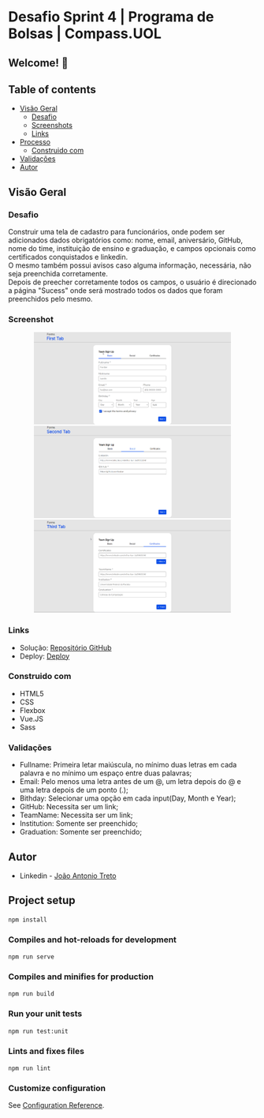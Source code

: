 # Desafio Sprint 4 | Programa de Bolsas | Compass.UOL

## Welcome! 👋

## Table of contents

- [Visão Geral](#visão-geral)
  - [Desafio](#desafio)
  - [Screenshots](#screenshot)
  - [Links](#links)
- [Processo](#processo)
  - [Construido com](#construido-com)
- [Validações](#validações)
- [Autor](#autor)

## Visão Geral

### Desafio

Construir uma tela de cadastro para funcionários, onde podem ser adicionados dados obrigatórios como: nome, email, aniversário, GitHub, nome do time, instituição de ensino e graduação, e campos opcionais como certificados conquistados e linkedin.<br/>
O mesmo também possui avisos caso alguma informação, necessária, não seja preenchida corretamente.<br/>
Depois de preecher corretamente todos os campos, o usuário é direcionado a página "Sucess" onde será mostrado todos os dados que foram preenchidos pelo mesmo.

### Screenshot
<div align="center">
    <img src="./src/assets/screenshot.png" width="400px">
    <img src="./src/assets/screenshot2.png" width="400px">
    <img src="./src/assets/screenshot3.png" width="400px">
</div>

### Links

- Solução: [Repositório GitHub](https://github.com/joaoatreto27/sprint4_compass)
- Deploy: [Deploy](https://sprint-4-squad-red.netlify.app/)

### Construido com

- HTML5
- CSS
- Flexbox
- Vue.JS
- Sass


### Validações

- Fullname: Primeira letar maiúscula, no mínimo duas letras em cada palavra e no mínimo um espaço entre duas palavras;
- Email: Pelo menos uma letra antes de um @, um letra depois do @ e uma letra depois de um ponto (.);
- Bithday: Selecionar uma opção em cada input(Day, Month e Year);
- GitHub: Necessita ser um link;
- TeamName: Necessita ser um link;
- Institution: Somente ser preenchido;
- Graduation: Somente ser preenchido;


## Autor

- Linkedin - [João Antonio Treto](https://www.linkedin.com/in/joaoatreto-159727213/)

## Project setup
```
npm install
```

### Compiles and hot-reloads for development
```
npm run serve
```

### Compiles and minifies for production
```
npm run build
```

### Run your unit tests
```
npm run test:unit
```

### Lints and fixes files
```
npm run lint
```

### Customize configuration
See [Configuration Reference](https://cli.vuejs.org/config/).
